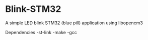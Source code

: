 # Blink-STM32
A simple LED blink STM32 (blue pill) application using libopencm3

Dependencies
-st-link
-make
-gcc
